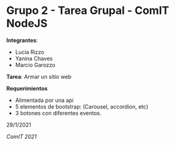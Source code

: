 # Grupo 2 - Tarea Grupal - ComIT NodeJS


**Integrantes**: 
- Lucia Rizzo
- Yanina Chaves
- Marcio Garozzo

**Tarea**: Armar un sitio web

**Requerimientos**
- Alimentada por una api
- 5 elementos de bootstrap: (Carousel, accordion, etc)
- 3 botones con diferentes eventos.

29/1/2021

*ComIT 2021*
